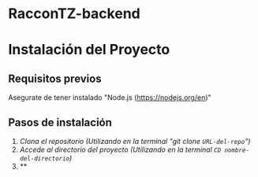 # RacconTZ-backend
# Instalación del Proyecto

## Requisitos previos

Asegurate de tener instalado "Node.js (https://nodejs.org/en)"

## Pasos de instalación

1. *Clona el repositorio (Utilizando en la terminal "git clone `URL-del-repo`")*
2. *Accede al directorio del proyecto (Utilizando en la terminal `CD nombre-del-directorio`)*
3. **

